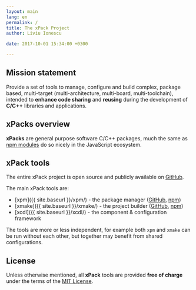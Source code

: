 ```yaml
---
layout: main
lang: en
permalink: /
title: The xPack Project
author: Liviu Ionescu

date: 2017-10-01 15:34:00 +0300

---
```


## Mission statement

Provide a set of tools to manage, configure and build complex, package based, multi-target (multi-architecture, multi-board, multi-toolchain), intended to **enhance code sharing** and **reusing** during the development of **C/C++** libraries and applications.

## xPacks overview

**xPacks** are general purpose software C/C++ packages, much the same as [npm modules](https://docs.npmjs.com/getting-started/what-is-npm) do so nicely in the JavaScript ecosystem.

## xPack tools

The entire xPack project is open source and publicly available on [GitHub](https://github.com/xpack).

The main xPack tools are:

* [xpm]({{ site.baseurl }}/xpm/) - the package manager ([GitHub](https://github.com/xpack/xpm-js), [npm](https://www.npmjs.com/package/xpm))
* [xmake]({{ site.baseurl }}/xmake/) - the project builder ([GitHub](https://github.com/xpack/xmake-js), [npm](https://www.npmjs.com/package/xmake))
* [xcdl]({{ site.baseurl }}/xcdl/) - the component & configuration framework

The tools are more or less independent, for example both `xpm` and `xmake` can be run without each other, but together may benefit from shared configurations.

## License

Unless otherwise mentioned, all **xPack** tools are provided **free of charge** under the terms of the [MIT License](https://opensource.org/licenses/MIT).
